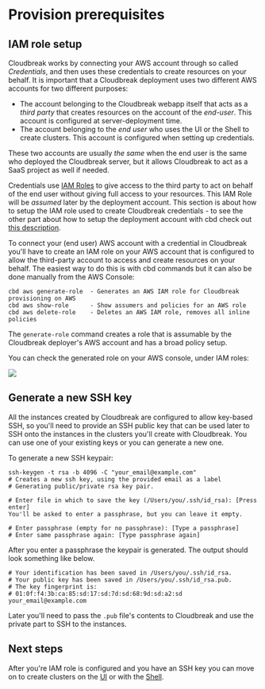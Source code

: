 # Provision prerequisites

## IAM role setup

Cloudbreak works by connecting your AWS account through so called *Credentials*, and then uses these credentials to create resources on your behalf.
It is important that a Cloudbreak deployment uses two different AWS accounts for two different purposes:

- The account belonging to the Cloudbreak webapp itself that acts as a *third party* that creates resources on the account of the *end-user*. This account is configured at server-deployment time.
- The account belonging to the *end user* who uses the UI or the Shell to create clusters. This account is configured when setting up credentials.

These two accounts are usually *the same* when the end user is the same who deployed the Cloudbreak server, but it allows Cloudbreak to act as a SaaS project as well if needed.

Credentials use [IAM Roles](http://docs.aws.amazon.com/IAM/latest/UserGuide/id_roles.html) to give access to the third party to act on behalf of the end user without giving full access to your resources.
This IAM Role will be *assumed* later by the deployment account.
This section is about how to setup the IAM role used to create Cloudbreak credentials - to see the other part about how to setup the deployment account with cbd check out [this description](aws.md).

To connect your (end user) AWS account with a credential in Cloudbreak you'll have to create an IAM role on your AWS account that is configured to allow the third-party account to access and create resources on your behalf.
The easiest way to do this is with cbd commands but it can also be done manually from the AWS Console:

```
cbd aws generate-role  - Generates an AWS IAM role for Cloudbreak provisioning on AWS
cbd aws show-role      - Show assumers and policies for an AWS role
cbd aws delete-role    - Deletes an AWS IAM role, removes all inline policies
```

The `generate-role` command creates a role that is assumable by the Cloudbreak deployer's AWS account and has a broad policy setup.

You can check the generated role on your AWS console, under IAM roles:

![](https://raw.githubusercontent.com/sequenceiq/cloudbreak-deployer/docsupdate/docs/images/aws-iam-role.png)

## Generate a new SSH key

All the instances created by Cloudbreak are configured to allow key-based SSH,
so you'll need to provide an SSH public key that can be used later to SSH onto the instances in the clusters you'll create with Cloudbreak.
You can use one of your existing keys or you can generate a new one.

To generate a new SSH keypair:

```
ssh-keygen -t rsa -b 4096 -C "your_email@example.com"
# Creates a new ssh key, using the provided email as a label
# Generating public/private rsa key pair.
```

```
# Enter file in which to save the key (/Users/you/.ssh/id_rsa): [Press enter]
You'll be asked to enter a passphrase, but you can leave it empty.

# Enter passphrase (empty for no passphrase): [Type a passphrase]
# Enter same passphrase again: [Type passphrase again]
```

After you enter a passphrase the keypair is generated. The output should look something like below.
```
# Your identification has been saved in /Users/you/.ssh/id_rsa.
# Your public key has been saved in /Users/you/.ssh/id_rsa.pub.
# The key fingerprint is:
# 01:0f:f4:3b:ca:85:sd:17:sd:7d:sd:68:9d:sd:a2:sd your_email@example.com
```

Later you'll need to pass the `.pub` file's contents to Cloudbreak and use the private part to SSH to the instances.

## Next steps

After you're IAM role is configured and you have an SSH key you can move on to create clusters on the [UI](aws_cb_ui.md) or with the [Shell](aws_cb_shell.md).